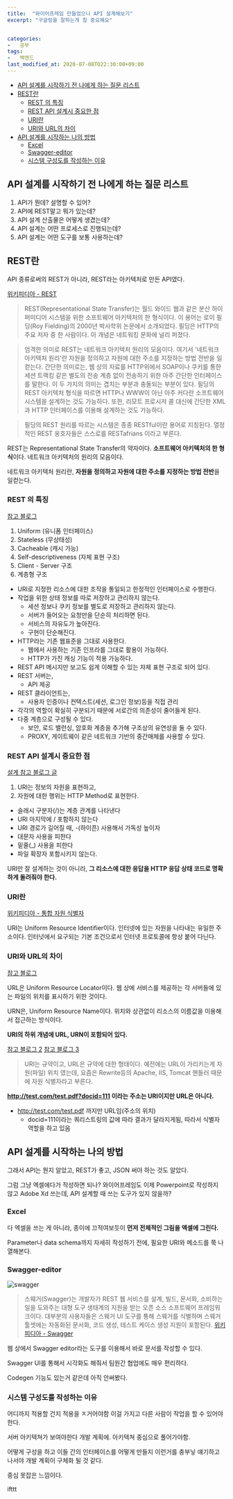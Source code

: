 ```yaml
---
title:  "와이어프레임 만들었으니 API 설계해보기"
excerpt: "구글링을 잘하는게 참 중요해요"


categories:
-   공부
tags:
-   백엔드
last_modified_at: 2020-07-08TO22:30:00+09:00
---
```


- [API 설계를 시작하기 전 나에게 하는 질문 리스트](#api-설계를-시작하기-전-나에게-하는-질문-리스트)
- [REST란](#rest란)
  - [REST 의 특징](#rest-의-특징)
  - [REST API 설계시 중요한 점](#rest-api-설계시-중요한-점)
  - [URI란](#uri란)
  - [URI와 URL의 차이](#uri와-url의-차이)
- [API 설계를 시작하는 나의 방법](#api-설계를-시작하는-나의-방법)
  - [Excel](#excel)
  - [Swagger-editor](#swagger-editor)
  - [시스템 구성도를 작성하는 이유](#시스템-구성도를-작성하는-이유)

## API 설계를 시작하기 전 나에게 하는 질문 리스트

1. API가 뭔데? 설명할 수 있어?
2. API에 REST말고 뭐가 있는데?
3. API 설계 산출물은 어떻게 생겼는데?
4. API 설계는 어떤 프로세스로 진행되는데?
5. API 설계는 어떤 도구를 보통 사용하는데?

## REST란

API 종류로써의 REST가 아니라,
REST라는 아키텍처로 만든 API였다.

[위키피디아 - REST](https://ko.wikipedia.org/wiki/REST)
>REST(Representational State Transfer)는 월드 와이드 웹과 같은 분산 하이퍼미디어 시스템을 위한 소프트웨어 아키텍처의 한 형식이다. 이 용어는 로이 필딩(Roy Fielding)의 2000년 박사학위 논문에서 소개되었다. 필딩은 HTTP의 주요 저자 중 한 사람이다. 이 개념은 네트워킹 문화에 널리 퍼졌다.

>엄격한 의미로 REST는 네트워크 아키텍처 원리의 모음이다. 여기서 '네트워크 아키텍처 원리'란 자원을 정의하고 자원에 대한 주소를 지정하는 방법 전반을 일컫는다. 간단한 의미로는, 웹 상의 자료를 HTTP위에서 SOAP이나 쿠키를 통한 세션 트랙킹 같은 별도의 전송 계층 없이 전송하기 위한 아주 간단한 인터페이스를 말한다. 이 두 가지의 의미는 겹치는 부분과 충돌되는 부분이 있다. 필딩의 REST 아키텍처 형식을 따르면 HTTP나 WWW이 아닌 아주 커다란 소프트웨어 시스템을 설계하는 것도 가능하다. 또한, 리모트 프로시저 콜 대신에 간단한 XML과 HTTP 인터페이스를 이용해 설계하는 것도 가능하다.

>필딩의 REST 원리를 따르는 시스템은 종종 RESTful이란 용어로 지칭된다. 열정적인 REST 옹호자들은 스스로를 RESTafrians 이라고 부른다.

REST는 Representational State Transfer의 약자이다.
**소프트웨어 아키텍처의 한 형식**이다.
네트워크 아키텍처의 원리의 모음이다.

네트워크 아키텍처 원리란,
**자원을 정의하고 자원에 대한 주소를 지정하는 방법 전반**을 일컫는다.

### REST 의 특징

[참고 블로그](https://meetup.toast.com/posts/92)

1. Uniform (유니폼 인터페이스)
2. Stateless (무상태성)
3. Cacheable (캐시 가능)
4. Self-descriptiveness (자체 표현 구조)
5. Client - Server 구조
6. 계층형 구조

- URI로 지정한 리소스에 대한 조작을 통일되고 한정적인 인터페이스로 수행한다.
- 작업을 위한 상태 정보를 따로 저장하고 관리하지 않는다.
  - 세션 정보나 쿠키 정보를 별도로 저장하고 관리하지 않는다.
  - 서버가 들어오는 요청만을 단순히 처리하면 된다.
  - 서비스의 자유도가 높아진다.
  - 구현이 단순해진다.
- HTTP라는 기존 웹표준을 그대로 사용한다.
  - 웹에서 사용하는 기존 인프라를 그대로 활용이 가능하다.
  - HTTP가 가진 캐싱 기능이 적용 가능하다.
- REST API 메시지만 보고도 쉽게 이해할 수 있는 자체 표현 구조로 되어 있다.
- REST 서버는,
  - API 제공
- REST 클라이언트는,
  - 사용자 인증이나 컨텍스트(세션, 로그인 정보)등을 직접 관리
- 각각의 역할이 확실히 구분되기 때문에 서로간의 의존성이 줄어들게 된다.
- 다중 계층으로 구성될 수 있다.
  - 보안, 로드 밸런싱, 암호화 계층을 추가해 구조상의 유연성을 둘 수 있다.
  - PROXY, 게이트웨이 같은 네트워크 기반의 중간매체를 사용할 수 있다.

### REST API 설계시 중요한 점

[설계 참고 블로그 글](https://sanghaklee.tistory.com/57)

1. URI는 정보의 자원을 표현하고,
2. 자원에 대한 행위는 HTTP Method로 표현한다.

- 슬래시 구분자(/)는 계층 관계를 나타낸다
- URI 마지막에 / 포함하지 않는다
- URI 경로가 길어질 때, -(하이픈) 사용해서 가독성 높이자
- 대문자 사용을 피한다
- 밑줄(_) 사용을 피한다
- 파일 확장자 포함시키지 않는다.

URI만 잘 설계하는 것이 아니라, **그 리소스에 대한 응답을 HTTP 응답 상태 코드로 명확하게 돌려줘야 한다.**

### URI란

[위키피디아 - 통합 자원 식별자](https://ko.wikipedia.org/wiki/%ED%86%B5%ED%95%A9_%EC%9E%90%EC%9B%90_%EC%8B%9D%EB%B3%84%EC%9E%90)

URI는 Uniform Resource Identifier이다.
인터넷에 있는 자원을 나타내는 유일한 주소이다.
인터넛에서 요구되는 기본 조건으로서 인터넷 프로토콜에 항상 붙어 다닌다.

### URI와 URL의 차이

[참고 블로그](https://velog.io/@pa324/%EA%B0%9C%EB%B0%9C%EC%83%81%EC%8B%9D-URI-URL-%EC%B0%A8%EC%9D%B4-%EC%A0%95%EB%A6%AC)

URL은 Uniform Resource Locator이다. 웹 상에 서비스를 제공하는 각 서버들에 있는 파일의 위치를 표시하기 위한 것이다.

URN은,
Uniform Resource Name이다.
위치와 상관없이 리소스의 이름값을 이용해서 접근하는 방식이다.

**URI의 하위 개념에 URL, URN이 포함되어 있다.**

[참고 블로그 2](https://mygumi.tistory.com/139)
[참고 블로그 3](https://blog.lael.be/post/61)

>URI는 규약이고, URL은 규약에 대한 형태이다.
>예전에는 URL이 가리키는게 자원(파일) 위치 였는데, 요즘은 Rewrite등의 Apache, IIS, Tomcat 핸들러 때문에 자원 식별자라고 부른다.

**http://test.com/test.pdf?docid=111 이라는 주소는 URI이지만 URL은 아니다.**

- http://test.com/test.pdf 까지만 URL임(주소의 위치)
  - docid=111이라는 쿼리스트링의 값에 따라 결과가 달라지게됨, 따라서 식별자 역할을 하고 있음

## API 설계를 시작하는 나의 방법

그래서 API는 뭔지 알았고,
REST가 좋고, JSON 써야 하는 것도 알았다.

그럼 그냥 엑셀에다가 작성하면 되나?
와이어프레임도 이제 Powerpoint로 작성하지 않고 Adobe Xd 쓰는데,
API 설계할 때 쓰는 도구가 있지 않을까?

### Excel

다 엑셀을 쓰는 게 아니라,
종이에 끄적여보듯이 **먼저 전체적인 그림을 엑셀에 그린다.**

Parameter나 data schema까지 자세히 작성하기 전에,
필요한 URI와 메소드를 쭉 나열해본다.

### Swagger-editor

![swagger](https://upload.wikimedia.org/wikipedia/commons/a/ab/Swagger-logo.png)

>스웨거(Swagger)는 개발자가 REST 웹 서비스를 설계, 빌드, 문서화, 소비하는 일을 도와주는 대형 도구 생태계의 지원을 받는 오픈 소스 소프트웨어 프레임워크이다. 대부분의 사용자들은 스웨거 UI 도구를 통해 스웨거를 식별하며 스웨거 툴셋에는 자동화된 문서화, 코드 생성, 테스트 케이스 생성 지원이 포함된다.
[위키피디아 - Swagger](https://ko.wikipedia.org/wiki/%EC%8A%A4%EC%9B%A8%EA%B1%B0_(%EC%86%8C%ED%94%84%ED%8A%B8%EC%9B%A8%EC%96%B4))

웹 상에서 Swagger editor라는 도구를 이용해서 바로 문서를 작성할 수 있다.

Swagger UI를 통해서 시각화도 해줘서 팀원간 협업에도 매우 편리하다.

Codegen 기능도 있는거 같은데 아직 안써봤다.


### 시스템 구성도를 작성하는 이유

어디까지 적용할 건지 
적용을 ㅈ거어야함
이걸 가지고 다른 사람이 작업을 할 수 있어야한다.

서버 아키텍쳐가 보여야한다
개발 계획에.
아키텍쳐 중심으로 풀어가야함.


어떻게 구성을 하고
이들 간의 인터페이스를 어떻게 만들지
이런거를 충부닣 얘기하고 나서야 
개발 계획이 구체화 될 것 같다.

중심 못잡은 느낌이다.

ifttt